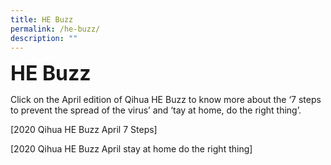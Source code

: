 ```yaml
---
title: HE Buzz
permalink: /he-buzz/
description: ""
---
```

**<font size=6>HE Buzz</font>**

Click on the April edition of Qihua HE Buzz to know more about the ‘7 steps to prevent the spread of the virus’ and ‘tay at home, do the right thing’.

[2020 Qihua HE Buzz April 7 Steps][](/files/7%20steps.pdf)

[2020 Qihua HE Buzz April stay at home do the right thing][](/files/stayathome.pdf)
